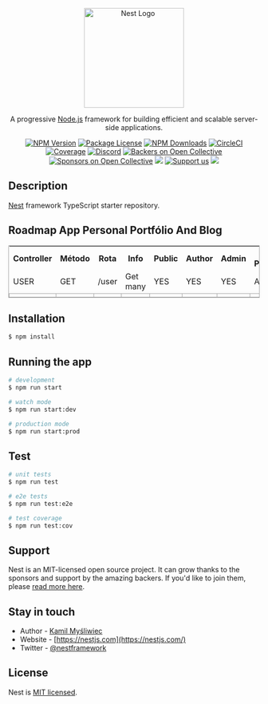 <p align="center">
  <a href="http://nestjs.com/" target="blank"><img src="https://nestjs.com/img/logo-small.svg" width="200" alt="Nest Logo" /></a>
</p>

[circleci-image]: https://img.shields.io/circleci/build/github/nestjs/nest/master?token=abc123def456
[circleci-url]: https://circleci.com/gh/nestjs/nest

  <p align="center">A progressive <a href="http://nodejs.org" target="_blank">Node.js</a> framework for building efficient and scalable server-side applications.</p>
    <p align="center">
<a href="https://www.npmjs.com/~nestjscore" target="_blank"><img src="https://img.shields.io/npm/v/@nestjs/core.svg" alt="NPM Version" /></a>
<a href="https://www.npmjs.com/~nestjscore" target="_blank"><img src="https://img.shields.io/npm/l/@nestjs/core.svg" alt="Package License" /></a>
<a href="https://www.npmjs.com/~nestjscore" target="_blank"><img src="https://img.shields.io/npm/dm/@nestjs/common.svg" alt="NPM Downloads" /></a>
<a href="https://circleci.com/gh/nestjs/nest" target="_blank"><img src="https://img.shields.io/circleci/build/github/nestjs/nest/master" alt="CircleCI" /></a>
<a href="https://coveralls.io/github/nestjs/nest?branch=master" target="_blank"><img src="https://coveralls.io/repos/github/nestjs/nest/badge.svg?branch=master#9" alt="Coverage" /></a>
<a href="https://discord.gg/G7Qnnhy" target="_blank"><img src="https://img.shields.io/badge/discord-online-brightgreen.svg" alt="Discord"/></a>
<a href="https://opencollective.com/nest#backer" target="_blank"><img src="https://opencollective.com/nest/backers/badge.svg" alt="Backers on Open Collective" /></a>
<a href="https://opencollective.com/nest#sponsor" target="_blank"><img src="https://opencollective.com/nest/sponsors/badge.svg" alt="Sponsors on Open Collective" /></a>
  <a href="https://paypal.me/kamilmysliwiec" target="_blank"><img src="https://img.shields.io/badge/Donate-PayPal-ff3f59.svg"/></a>
    <a href="https://opencollective.com/nest#sponsor"  target="_blank"><img src="https://img.shields.io/badge/Support%20us-Open%20Collective-41B883.svg" alt="Support us"></a>
  <a href="https://twitter.com/nestframework" target="_blank"><img src="https://img.shields.io/twitter/follow/nestframework.svg?style=social&label=Follow"></a>
</p>
  <!--[![Backers on Open Collective](https://opencollective.com/nest/backers/badge.svg)](https://opencollective.com/nest#backer)
  [![Sponsors on Open Collective](https://opencollective.com/nest/sponsors/badge.svg)](https://opencollective.com/nest#sponsor)-->

## Description

[Nest](https://github.com/nestjs/nest) framework TypeScript starter repository.

## Roadmap App Personal Portfólio And Blog

<table style="border: 1px #a6a6a6 solid">
	<tbody>
    <tr>
      <th>Controller</th>
      <th>Método</th>
      <th>Rota</th>
      <th>Info</th>
      <th>Public</th>
      <th>Author</th>
      <th>Admin</th>
      <th>Author Possession</th>
      <th>Admin Possession</th>
    </tr>
		<tr>
			<td style="border: 1px #a6a6a6 solid font-size: 10px">USER</td>
			<td style="border: 1px #a6a6a6 solid font-size: 10px">GET</td>
			<td style="border: 1px #a6a6a6 solid font-size: 10px">/user</td>
			<td style="border: 1px #a6a6a6 solid font-size: 10px">Get many</td>
			<td style="border: 1px #a6a6a6 solid font-size: 10px">YES</td>
			<td style="border: 1px #a6a6a6 solid font-size: 10px">YES</td>
			<td style="border: 1px #a6a6a6 solid font-size: 10px">YES</td>
			<td style="border: 1px #a6a6a6 solid font-size: 10px">ANY</td>
			<td style="border: 1px #a6a6a6 solid font-size: 10px">ANY</td>
		</tr>
		<tr>
			<td style="border: 1px #a6a6a6 solid"></td>
			<td style="border: 1px #a6a6a6 solid"></td>
			<td style="border: 1px #a6a6a6 solid"></td>
			<td style="border: 1px #a6a6a6 solid"></td>
			<td style="border: 1px #a6a6a6 solid"></td>
			<td style="border: 1px #a6a6a6 solid"></td>
			<td style="border: 1px #a6a6a6 solid"></td>
			<td style="border: 1px #a6a6a6 solid"></td>
			<td style="border: 1px #a6a6a6 solid"></td>
		</tr>
	</tbody>
</table>

## Installation

```bash
$ npm install
```

## Running the app

```bash
# development
$ npm run start

# watch mode
$ npm run start:dev

# production mode
$ npm run start:prod
```

## Test

```bash
# unit tests
$ npm run test

# e2e tests
$ npm run test:e2e

# test coverage
$ npm run test:cov
```

## Support

Nest is an MIT-licensed open source project. It can grow thanks to the sponsors and support by the amazing backers. If you'd like to join them, please [read more here](https://docs.nestjs.com/support).

## Stay in touch

- Author - [Kamil Myśliwiec](https://kamilmysliwiec.com)
- Website - [https://nestjs.com](https://nestjs.com/)
- Twitter - [@nestframework](https://twitter.com/nestframework)

## License

Nest is [MIT licensed](LICENSE).
